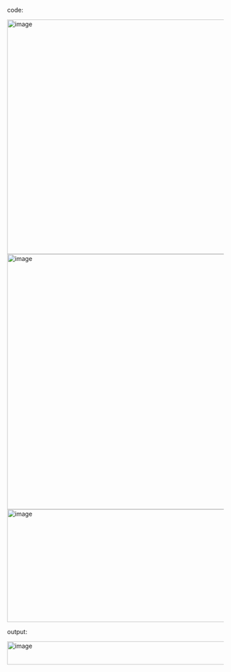 code:

<img width="784" height="545" alt="image" src="https://github.com/user-attachments/assets/3dfc326d-6552-494b-92a5-bb57f51d2abe" />
<img width="712" height="593" alt="image" src="https://github.com/user-attachments/assets/72117e26-1107-4fec-b093-fa03c064e721" />
<img width="899" height="262" alt="image" src="https://github.com/user-attachments/assets/4f336125-99ee-4be7-9c72-460ac5bd1653" />


output:

<img width="656" height="54" alt="image" src="https://github.com/user-attachments/assets/e1d88b7a-ea9b-4849-856a-ca0dc49a5733" />
